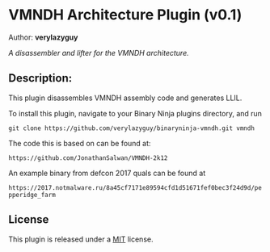# VMNDH Architecture Plugin (v0.1)
Author: **verylazyguy**

_A disassembler and lifter for the VMNDH architecture._

## Description:

This plugin disassembles VMNDH assembly code and generates LLIL.

To install this plugin, navigate to your Binary Ninja plugins directory, and run

```git clone https://github.com/verylazyguy/binaryninja-vmndh.git vmndh```

The code this is based on can be found at:

```https://github.com/JonathanSalwan/VMNDH-2k12```

An example binary from defcon 2017 quals can be found at

```https://2017.notmalware.ru/8a45cf7171e89594cfd1d51671fef0bec3f24d9d/pepperidge_farm```

## License

This plugin is released under a [MIT](LICENSE) license.

